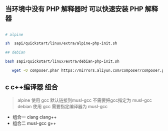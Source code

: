 #

## 当环境中没有 PHP 解释器时  可以快速安装 PHP 解释器
```bash

# alpine

sh  sapi/quickstart/linux/extra/alpine-php-init.sh

## debian

bash sapi/quickstart/linux/extra/debian-php-init.sh

```

```bash
   wget -O composer.phar https://mirrors.aliyun.com/composer/composer.phar

```

## c c++编译器 组合

> alpine 使用 gcc 默认链接到musl-gcc 不需要把gcc指定为 musl-gcc
> debian 使用 gcc 需要指定编译器为 musl-gcc

- 组合一 clang clang++
- 组合二 musl-gcc g++

